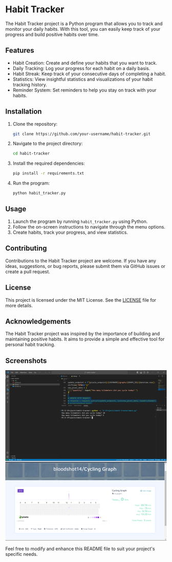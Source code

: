 # Habit Tracker

The Habit Tracker project is a Python program that allows you to track and monitor your daily habits. With this tool, you can easily keep track of your progress and build positive habits over time.

## Features

- Habit Creation: Create and define your habits that you want to track.
- Daily Tracking: Log your progress for each habit on a daily basis.
- Habit Streak: Keep track of your consecutive days of completing a habit.
- Statistics: View insightful statistics and visualizations of your habit tracking history.
- Reminder System: Set reminders to help you stay on track with your habits.

## Installation

1. Clone the repository:

   ```bash
   git clone https://github.com/your-username/habit-tracker.git
   ```

2. Navigate to the project directory:

   ```bash
   cd habit-tracker
   ```

3. Install the required dependencies:

   ```bash
   pip install -r requirements.txt
   ```

4. Run the program:

   ```bash
   python habit_tracker.py
   ```

## Usage

1. Launch the program by running `habit_tracker.py` using Python.
2. Follow the on-screen instructions to navigate through the menu options.
3. Create habits, track your progress, and view statistics.

## Contributing

Contributions to the Habit Tracker project are welcome. If you have any ideas, suggestions, or bug reports, please submit them via GitHub issues or create a pull request.

## License

This project is licensed under the MIT License. See the [LICENSE](LICENSE) file for more details.

## Acknowledgements

The Habit Tracker project was inspired by the importance of building and maintaining positive habits. It aims to provide a simple and effective tool for personal habit tracking.

## Screenshots

![Screenshot1](screenshots/Screenshot1.png)
![Screenshot2](screenshots/Screenshot2.png)

Feel free to modify and enhance this README file to suit your project's specific needs.
